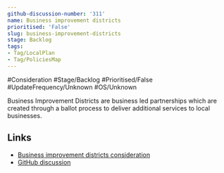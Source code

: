 ```yaml
---
github-discussion-number: '311'
name: Business improvement districts
prioritised: 'False'
slug: business-improvement-districts
stage: Backlog
tags:
- Tag/LocalPlan
- Tag/PoliciesMap
---
```


#Consideration #Stage/Backlog #Prioritised/False #UpdateFrequency/Unknown #OS/Unknown

Business Improvement Districts are business led partnerships which are created through a ballot process to deliver additional services to local businesses.

## Links

* [Business improvement districts consideration](https://design.planning.data.gov.uk/planning-consideration/business-improvement-districts)
* [GitHub discussion](https://github.com/digital-land/data-standards-backlog/discussions/311)